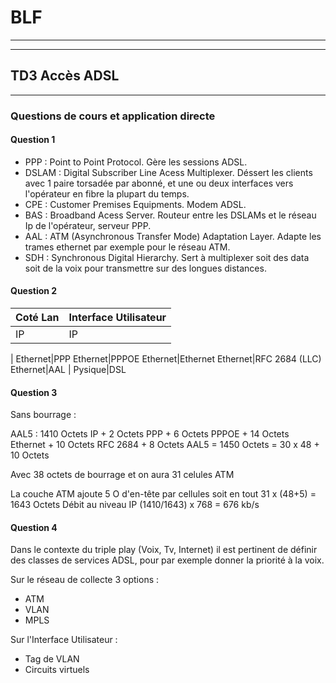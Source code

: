 # BLF

---
---

## TD3 Accès ADSL

---

### Questions de cours et application directe

#### Question 1

* PPP : Point to Point Protocol. Gère les sessions ADSL.
* DSLAM : Digital Subscriber Line Acess Multiplexer. Déssert les clients avec 1 paire torsadée par abonné, et une ou deux interfaces vers l'opérateur en fibre la plupart du temps.
* CPE : Customer Premises Equipments. Modem ADSL.
* BAS : Broadband Acess Server. Routeur entre les DSLAMs et le réseau Ip de l'opérateur, serveur PPP.
* AAL : ATM (Asynchronous Transfer Mode) Adaptation Layer. Adapte les trames ethernet par exemple pour le réseau ATM.
* SDH : Synchronous Digital Hierarchy. Sert à multiplexer soit des data soit de la voix pour transmettre sur des longues distances.

#### Question 2

Coté Lan|Interface Utilisateur
--|--
IP|IP
|
Ethernet|PPP
Ethernet|PPPOE
Ethernet|Ethernet
Ethernet|RFC 2684 (LLC)
Ethernet|AAL
|
Pysique|DSL

#### Question 3

Sans bourrage :

AAL5 : 1410 Octets IP + 2 Octets PPP + 6 Octets PPPOE + 14 Octets Ethernet + 10 Octets RFC 2684 + 8 Octets AAL5 = 1450 Octets = 30 x 48 + 10 Octets

Avec 38 octets de bourrage et on aura 31 celules ATM

La couche ATM ajoute 5 O d'en-tête par cellules soit en tout
31 x (48+5) = 1643 Octets
Débit au niveau IP (1410/1643) x 768 =  676 kb/s

#### Question 4

Dans le contexte du triple play (Voix, Tv, Internet) il est pertinent de définir des classes de services ADSL, pour par exemple donner la priorité à la voix.

Sur le réseau de collecte 3 options :
* ATM
* VLAN
* MPLS

Sur l'Interface Utilisateur :
* Tag de VLAN
* Circuits virtuels
<!--stackedit_data:
eyJoaXN0b3J5IjpbLTExODIzNjExMTNdfQ==
-->